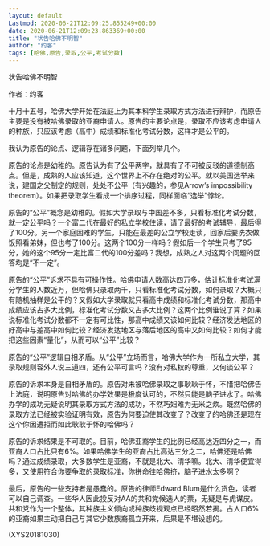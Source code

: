 ```yaml
---
layout: default
Lastmod: 2020-06-21T12:09:25.855249+00:00
date: 2020-06-21T12:09:23.863369+00:00
title: "状告哈佛不明智"
author: "约客"
tags: [哈佛,原告,录取,公平,考试分数]
---
```


状告哈佛不明智

作者：约客

十月十五号，哈佛大学开始在法庭上为其本科学生录取方式方法进行辩护，而原告主要是没有被哈佛录取的亚裔申请人。原告的主要论点是，录取不应该考虑申请人的种族，只应该考虑（高中）成绩和标准化考试分数，这样才是公平的。

我认为原告的论点、逻辑存在诸多问题，下面列举几个。

原告的论点是幼稚的。原告认为有了公平两字，就具有了不可被反驳的道德制高点。但是，成熟的人应该知道，这个世界上不存在绝对的公平。就以美国选举来说，建国之父制定的规则，处处不公平（有兴趣的，参见Arrow’s impossibility theorem）。如果把录取学生看成一个排序过程，同样面临“选举”悖论。

原告的“公平”概念是幼稚的。假如大学录取与中国差不多，只看标准化考试分数，就一定公平吗？一个富二代在最好的私立学校住读，请了最好的考试辅导，最后得了100分。另一个家庭困难的学生，只能在最差的公立学校走读，回家后要洗衣做饭照看弟妹，但也考了100分。这两个100分一样吗？假如后一个学生只考了95分，她的这个95分一定比富二代的100分差吗？我想，成熟之人对这两个问题的回答均是“不一定”。

原告的“公平”诉求不具有可操作性。哈佛申请人数高达四万多，估计标准化考试满分学生的人数近万，但哈佛只录取两千，只看标准化考试分数，如何录取？大概只有随机抽样是公平的？又假如大学录取就只看高中成绩和标准化考试分数，那高中成绩应该占多大比例，标准化考试分数又占多大比例？这两个比例谁说了算？如果说标准化考试分数都不一定有可比性，那高中成绩又该如何比较？经济发达地区的好高中与差高中如何比较？经济发达地区与落后地区的高中又如何比较？如何才能把这些因素“量化”，从而可以“公平”比较？

原告的“公平”逻辑自相矛盾。从“公平”立场而言，哈佛大学作为一所私立大学，其录取规则容外人说三道四，还有公平可言吗？没有对私权的尊重，又何谈公平？

原告的诉求本身是自相矛盾的。原告对未被哈佛录取之事耿耿于怀，不惜把哈佛告上法庭，说明原告对哈佛的办学效果是极度认可的，不然只能是脑子进水了。哈佛办学的成功无疑说明其录取方式方法的成功，不然巧妇难为无米之炊。既然哈佛的录取方法已经被实验证明有效，原告为何要迫使其改变了？改变了的哈佛还是现在这个你因遭拒而如此耿耿于怀的哈佛吗？

原告的诉求结果是不可取的。目前，哈佛亚裔学生的比例已经高达近四分之一，而亚裔人口占比只有6%。如果哈佛学生的亚裔占比高达三分之二，哈佛还是哈佛吗？通过成绩录取，大多数学生是亚裔，不就是北大、清华嘛。北大、清华便宜得多，又使用符合你要争取的录取标准，你拼命往哈佛挤，脑子进水太多啊？

最后，原告的一些支持者是愚蠢的。原告的律师Edward Blum是什么货色，读者可以自己调查。一些华人因此投反对AA的共和党候选人的票，无疑是与虎谋皮。共和党作为一个整体，其种族主义倾向或种族歧视观点已经昭然若揭。占人口6%的亚裔如果主动把自己与其它少数族裔孤立开来，后果是不堪设想的。

(XYS20181030)

